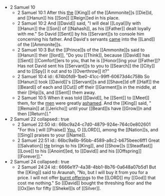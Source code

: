 - 2 Samuel 10
	- 2 Samuel 10:1
	  After this [the]([[Nahash]]) [[King]] of the [[Ammonite]]s [[Die]]d, and [[Hanun]] his [[Son]] [[Reign]]ed in his place.
	- 2 Samuel 10:2
	  And [[David]] said, "I will deal [[Loyal]]ly with [[Hanun]] the [[Son]] of [[Nahash]], as his [[Father]] dealt loyally with me." So David [[Sent]] by his [[Servant]]s to console him concerning his father. And David's servants [came]([[Come]]) into the [[Land]] of the [[Ammonite]]s.
	- 2 Samuel 10:3
	  But the [[Prince]]s of the [[Ammonite]]s said to [[Hanun]] their [[lord]], "Do you [[Think]], because [[David]] has [[Sent]] [[Comfort]]ers to you, that he is [[Honor]]ing your [[Father]]? Has not David sent his [[Servant]]s to you to [[Search]] the [[City]] and to [[Spy]] it out and to [[Overthrow]] it?"
	- 2 Samuel 10:4
	  id:: 674b0fd9-1be0-41cc-99ff-60673d4c758b
	  So [[Hanun]] took [[David]]'s [[Servant]]s and [[Shave]]d off [[Half]] the [[Beard]] of each and [[Cut]] off their [[Garment]]s in the middle, at their [[Hip]]s, and [[Sent]] them away.
	- 2 Samuel 10:5
	  When it was told [[David]], he [[Sent]] to [[Meet]] them, for the [men]([[Man]]) were greatly [ashamed]([[Shame]]). And the [[King]] said, "[[Remain]] at [[Jericho]] until your [[Beard]]s have [[Grow]]n and then [[Return]]."
- 2 Samuel 22
  collapsed:: true
	- 2 Samuel 22:50
	  id:: 66bc9a24-c7d0-4879-924e-764c0e802601
	  "For this [I]([[David]]) will [[Praise]] [You]([[God]]), O [[LORD]], among the [[Nation]]s,
	  and [[Sing]] praises to your [[Name]].
	- 2 Samuel 22:51
	  id:: 66bc9a6b-95bb-4589-a8c2-b675beec6ff1
	  Great [[Salvation]] [He]([[God]]) brings to his [[King]],
	  and [[Show]]s [[Steadfast]] [[Love]] to his [[Anoint]]ed,
	  to [[David]] and his [[Offspring]] [[Forever]]."
- 2 Samuel 24
  collapsed:: true
	- 2 Samuel 24:24
	  id:: 6666e1f7-4a38-4bb1-8b76-0a648a07b5d1
	  But the [[King]] said to Araunah, "No, but I will buy it from you for a price. I will not offer [burnt offering]([[Sacrifice]])s to the [[LORD]] my [[God]] that cost me nothing." So [[David]] bought the threshing floor and the [[Ox]]en for fifty [[Shekel]]s of [[Silver]].